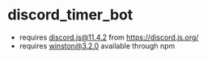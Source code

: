 # discord_timer_bot

- requires discord.js@11.4.2 from https://discord.js.org/
- requires winston@3.2.0 available through npm
